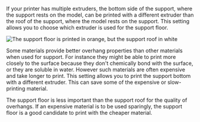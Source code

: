 If your printer has multiple extruders, the bottom side of the support, where the support rests on the model, can be printed with a different extruder than the roof of the support, where the model rests on the support. This setting allows you to choose which extruder is used for the support floor.

![The support floor is printed in orange, but the support roof in white](images/support_bottom_extruder_nr.png)

Some materials provide better overhang properties than other materials when used for support. For instance they might be able to print more closely to the surface because they don't chemically bond with the surface, or they are soluble in water. However such materials are often expensive and take longer to print. This setting allows you to print the support bottom with a different extruder. This can save some of the expensive or slow-printing material.

The support floor is less important than the support roof for the quality of overhangs. If an expensive material is to be used sparingly, the support floor is a good candidate to print with the cheaper material.